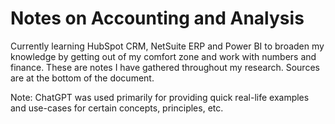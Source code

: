 # Notes on Accounting and Analysis

Currently learning HubSpot CRM, NetSuite ERP and Power BI to broaden my knowledge by getting out of my comfort zone and work with numbers and finance. These are notes I have gathered throughout my research. Sources are at the bottom of the document.

Note: ChatGPT was used primarily for providing quick real-life examples and use-cases for certain concepts, principles, etc.
